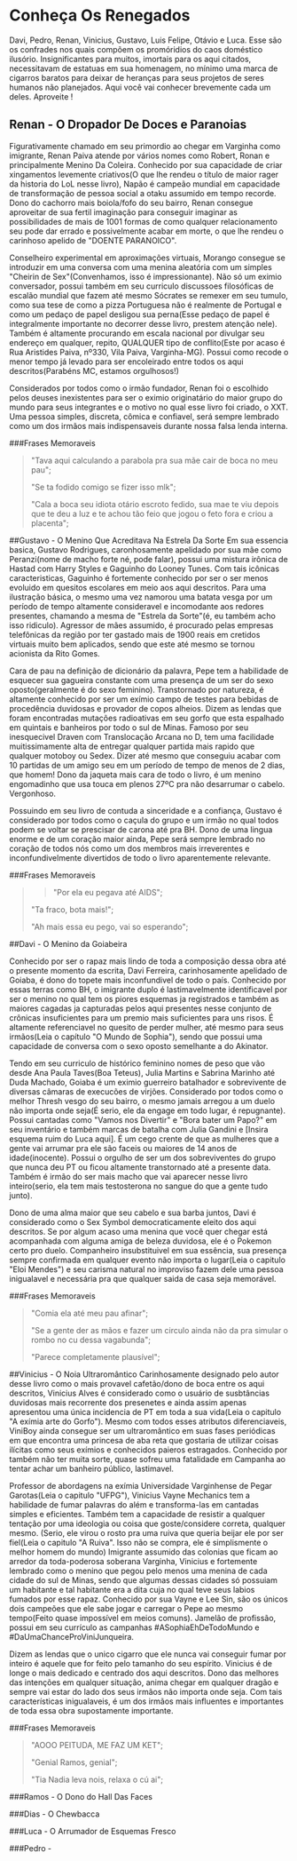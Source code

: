 # Conheça Os Renegados

   Davi, Pedro, Renan, Vinicius, Gustavo, Luis Felipe, Otávio e Luca. Esse são os confrades nos quais compõem os promóridios do caos doméstico ilusório. Insignificantes para muitos, imortais para os aqui citados, necessitavam de estatuas em sua homenagem, no mínimo uma marca de cigarros baratos para deixar de heranças para seus projetos de seres humanos não planejados. Aqui você vai conhecer brevemente cada um deles. Aproveite !
   
## Renan - O Dropador De Doces e Paranoias

  Figurativamente chamado em seu primordio ao chegar em Varginha como imigrante, Renan Paiva atende por vários nomes como Robert, Ronan e principalmente Menino Da Coleira. Conhecido por sua capacidade de criar xingamentos levemente criativos(O que lhe rendeu o título de maior rager da historia do LoL nesse livro), Napão é campeão mundial em capacidade de transformação de pessoa social a otaku assumido em tempo recorde. Dono do cachorro mais boiola/fofo do seu bairro, Renan consegue aproveitar de sua fertil imaginação para conseguir imaginar as possibilidades de mais de 1001 formas de como qualquer relacionamento seu pode dar errado e possivelmente acabar em morte, o que lhe rendeu o carinhoso apelido de "DOENTE PARANOICO". 
   
   Conselheiro experimental em aproximações virtuais, Morango consegue se introduzir em uma conversa com uma menina aleatória com um simples "Cheirin de Sex"(Convenhamos, isso é impressionante). Não só um eximio conversador, possui também em seu curriculo discussoes filosóficas de escalão mundial que fazem até mesmo Sócrates se remexer em seu tumulo, como sua tese de como a pizza Portuguesa não é realmente de Portugal e como um pedaço de papel desligou sua perna(Esse pedaço de papel é integralmente importante no decorrer desse livro, prestem atenção nele). Também é altamente procurando em escala nacional por divulgar seu endereço em qualquer, repito, QUALQUER tipo de conflito(Este por acaso é Rua Aristides Paiva, nº330, Vila Paiva, Varginha-MG). Possui como recode o menor tempo já levado para ser encoleirado entre todos os aqui descritos(Parabéns MC, estamos orgulhosos!)
   
   Considerados por todos como o irmão fundador, Renan foi o escolhido pelos deuses inexistentes para ser o eximio originatário do maior grupo do mundo para seus integrantes e o motivo no qual esse livro foi criado, o XXT. Uma pessoa simples, discreta, cômica e confiavel, será sempre lembrado como um dos irmãos mais indispensaveis durante nossa falsa lenda interna. 

###Frases Memoraveis

> "Tava aqui calculando a parabola pra sua mãe cair de boca no meu pau"; 
> 
> "Se ta fodido comigo se fizer isso mlk"; 
> 
> "Cala a boca seu idiota otário escroto fedido, sua mae te viu depois que te deu a luz e te achou tão feio que jogou o feto fora e criou a placenta"; 


##Gustavo - O Menino Que Acreditava Na Estrela Da Sorte
  Em sua essencia basica, Gustavo Rodrigues, caronhosamente apelidado por sua mãe como Peranzi(nome de macho forte né, pode falar), possui uma mistura irônica de Hastad com Harry Styles e Gaguinho do Looney Tunes. Com tais icônicas caracteristicas, Gaguinho é fortemente conhecido por ser o ser menos evoluido em quesitos escolares em meio aos aqui descritos. Para uma ilustração básica, o mesmo uma vez namorou uma batata vesga por um período de tempo altamente consideravel e incomodante aos redores presentes, chamando a mesma de "Estrela da Sorte"(é, eu também acho isso ridiculo). Agressor de mães assumido, é procurado pelas empresas telefônicas da região por ter gastado mais de 1900 reais em cretidos virtuais muito bem aplicados, sendo que este até mesmo se tornou acionista da Rito Gomes.  
  
  Cara de pau na definição de dicionário da palavra, Pepe tem a habilidade de esquecer sua gagueira constante com uma presença de um ser do sexo oposto(geralmente é do sexo feminino). Transtornado por natureza, é altamente conhecido por ser um exímio campo de testes para bebidas de procedência duvidosas e provador de copos alheios. Dizem as lendas que foram encontradas mutações radioativas em seu gorfo que  esta espalhado em quintais e banheiros por todo o sul de Minas. Famoso por seu inesquecivel Draven com Translocação Arcana no D, tem uma facilidade muitissimamente alta de entregar qualquer partida mais rapido que qualquer motoboy ou Sedex. Dizer até mesmo que conseguiu acabar com 10 partidas de um amigo seu em um período de tempo de menos de 2 dias, que homem! Dono da jaqueta mais cara de todo o livro, é um menino engomadinho que usa touca em plenos 27ºC pra não desarrumar o cabelo. Vergonhoso. 
  
  Possuindo em seu livro de contuda a sinceridade e a confiança, Gustavo é considerado por todos como o caçula do grupo e um irmão no qual todos podem se voltar se prescisar de carona até pra BH. Dono de uma lingua enorme e de um coração maior ainda, Pepe será sempre lembrado no coração de todos nós como um dos membros mais irreverentes e inconfundivelmente divertidos de todo o livro aparentemente relevante. 
  
  ###Frases Memoraveis

> > "Por ela eu pegava até AIDS";
> 
> "Ta fraco, bota mais!";
> 
> "Ah mais essa eu pego, vai so esperando";



##Davi - O Menino da Goiabeira
  
   Conhecido por ser o rapaz mais lindo de toda a composição dessa obra até o presente momento da escrita, Davi Ferreira, carinhosamente apelidado de Goiaba, é dono do topete mais inconfundivel de todo o país. Conhecido por essas terras como BH, o imigrante duplo é lastimavelmente identificavel por ser o menino no qual tem os piores esquemas ja registrados e também as maiores cagadas ja capturadas pelos aqui presentes nesse conjunto de crônicas insuficientes para um premio mais suficientes para uns risos. É altamente referenciavel no quesito de perder mulher, até mesmo para seus irmãos(Leia o capítulo "O Mundo de Sophia"), sendo que possui uma capacidade de conversa com o sexo oposto semelhante a do Akinator.  
    
   Tendo em seu curriculo de histórico feminino nomes de peso que vão desde Ana Paula Taves(Boa Teteus), Julia Martins e Sabrina Marinho até Duda Machado, Goiaba é um eximio guerreiro batalhador e sobrevivente de diversas câmaras de execucões de virjões. Considerado por todos como o melhor Thresh vesgo do seu bairro, o mesmo jamais arregou a um duelo não importa onde seja(É serio, ele da engage em todo lugar, é repugnante). Possui cantadas como "Vamos nos Divertir" e "Bora bater um Papo?" em seu inventário e também marcas de batalha com Julia Gandini e [Insira esquema ruim do Luca aqui]. É um cego crente de que as mulheres que a gente vai arrumar pra ele são faceis ou maiores de 14 anos de idade(inocente). Possui o orgulho de ser um dos sobreviventes do grupo que nunca deu PT ou ficou altamente transtornado até a presente data. Também é irmão do ser mais macho que vai aparecer nesse livro inteiro(serio, ela tem mais testosterona no sangue do que a gente tudo junto).
   
   Dono de uma alma maior que seu cabelo e sua barba juntos, Davi é considerado como o Sex Symbol democraticamente eleito dos aqui descritos. Se por algum acaso uma menina que você quer chegar está acompanhada com alguma amiga de beleza duvidosa, ele é o Pokemon certo pro duelo. Companheiro insubstituivel em sua essência, sua presença sempre confirmada em qualquer evento não importa o lugar(Leia o capitulo "Eloi Mendes") e seu carisma natural no improviso fazem dele uma pessoa inigualavel e necessária pra que qualquer saida de casa seja memorável.
   
   ###Frases Memoraveis
   
> "Comia ela até meu pau afinar";
> 
> "Se a gente der as mãos e fazer um circulo ainda não da pra simular o rombo no cu dessa vagabunda";
> 
> "Parece completamente plausível";

##Vinicius - O Noia Ultraromântico
  Carinhosamente designado pelo autor desse livro como o mais provavel cafetão/dono de boca entre os aqui descritos, Vinicius Alves é considerado como o usuário de susbtâncias duvidosas mais recorrente dos presenetes e ainda assim apenas apresentou uma única incidencia de PT em toda a sua vida(Leia o capitulo "A exímia arte do Gorfo"). Mesmo com todos esses atributos diferenciaveis, ViniBoy ainda consegue ser um ultraromântico em suas fases periódicas em que encontra uma princesa de aba reta que gostaria de utilizar coisas ilícitas como seus exímios e conhecidos paieros estragados. Conhecido por também não ter muita sorte, quase sofreu uma fatalidade em Campanha ao tentar achar um banheiro público, lastimavel.
   
   Professor de abordagens na exímia Universidade Varginhense de Pegar Garotas(Leia o capitulo "UFPG"), Vinicius Vayne Mechanics tem a habilidade de fumar palavras do além e transforma-las em cantadas simples e eficientes. Também tem a capacidade de resistir a qualquer tentação por uma ideologia ou coisa que goste/considere correta, qualquer mesmo. (Serio, ele virou o rosto pra uma ruiva que queria beijar ele por ser fiel(Leia o capitulo "A Ruiva". Isso não se compra, ele é simplismente o melhor homem do mundo) Imigrante assumido das colonias que ficam ao arredor da toda-poderosa soberana Varginha, Vinicius e fortemente lembrado como o menino que pegou pelo menos uma menina de cada cidade do sul de Minas, sendo que algumas dessas cidades só possuiam um habitante e tal habitante era a dita cuja no qual teve seus labios fumados por esse rapaz. Conhecido por sua Vayne e Lee Sin, são os únicos dois campeões que ele sabe jogar e carregar o Pepe ao mesmo tempo(Feito quase impossível em meios comuns). Jamelão de profissão, possui em seu currículo as campanhas #ASophiaEhDeTodoMundo e #DaUmaChanceProViniJunqueira. 
   
   Dizem as lendas que o unico cigarro que ele nunca vai conseguir fumar por inteiro é aquele que for feito pelo tamanho do seu espírito. Vinicius é de longe o mais dedicado e centrado dos aqui descritos. Dono das melhores das intenções em qualquer situação, anima chegar em qualquer dragão e sempre vai estar do lado dos seus irmãos não importa onde seja. Com tais características inigualaveis, é um dos irmãos mais influentes e importantes de toda essa obra supostamente importante. 
   
###Frases Memoraveis

> "AOOO PEITUDA, ME FAZ UM KET"; 
> 
> "Genial Ramos, genial"; 
> 
> "Tia Nadia leva nois, relaxa o cú ai";







###Ramos - O Dono do Hall Das Faces

###Dias - O Chewbacca

###Luca - O Arrumador de Esquemas Fresco

###Pedro - 









  







  
  








